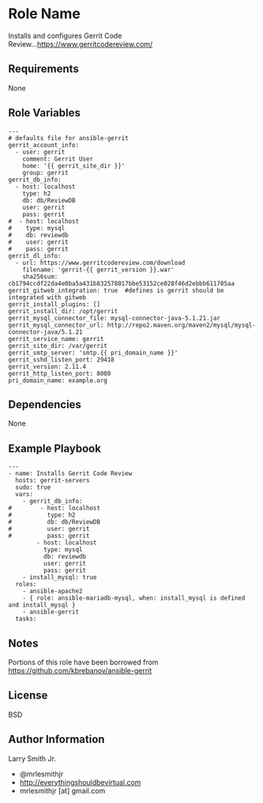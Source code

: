 Role Name
=========

Installs and configures Gerrit Code Review...https://www.gerritcodereview.com/

Requirements
------------

None

Role Variables
--------------

````
---
# defaults file for ansible-gerrit
gerrit_account_info:
  - user: gerrit
    comment: Gerrit User
    home: '{{ gerrit_site_dir }}'
    group: gerrit
gerrit_db_info:
  - host: localhost
    type: h2
    db: db/ReviewDB
    user: gerrit
    pass: gerrit
#  - host: localhost
#    type: mysql
#    db: reviewdb
#    user: gerrit
#    pass: gerrit
gerrit_dl_info:
  - url: https://www.gerritcodereview.com/download
    filename: 'gerrit-{{ gerrit_version }}.war'
    sha256sum: cb1794ccdf22da4e0ba5a431b832578017bbe53152ce028f46d2ebbb611705aa
gerrit_gitweb_integration: true  #defines is gerrit should be integrated with gitweb
gerrit_install_plugins: []
gerrit_install_dir: /opt/gerrit
gerrit_mysql_connector_file: mysql-connector-java-5.1.21.jar
gerrit_mysql_connector_url: http://repo2.maven.org/maven2/mysql/mysql-connector-java/5.1.21
gerrit_service_name: gerrit
gerrit_site_dir: /var/gerrit
gerrit_smtp_server: 'smtp.{{ pri_domain_name }}'
gerrit_sshd_listen_port: 29418
gerrit_version: 2.11.4
gerrit_http_listen_port: 8080
pri_domain_name: example.org

````

Dependencies
------------

None

Example Playbook
----------------
````
---
- name: Installs Gerrit Code Review
  hosts: gerrit-servers
  sudo: true
  vars:
    - gerrit_db_info:
#        - host: localhost
#          type: h2
#          db: db/ReviewDB
#          user: gerrit
#          pass: gerrit
        - host: localhost
          type: mysql
          db: reviewdb
          user: gerrit
          pass: gerrit
    - install_mysql: true
  roles:
    - ansible-apache2
    - { role: ansible-mariadb-mysql, when: install_mysql is defined and install_mysql }
    - ansible-gerrit
  tasks:
````

Notes
-----
Portions of this role have been borrowed from https://github.com/kbrebanov/ansible-gerrit

License
-------

BSD

Author Information
------------------

Larry Smith Jr.
- @mrlesmithjr
- http://everythingshouldbevirtual.com
- mrlesmithjr [at] gmail.com
